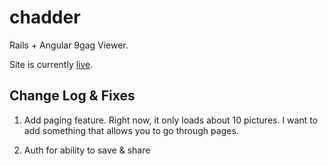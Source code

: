 chadder
=======

Rails + Angular 9gag Viewer.

Site is currently [live](http://chadder.herokuapp.com).


Change Log & Fixes
--------

1. Add paging feature. Right now, it only loads about 10 pictures. I want to add something that allows you to go through pages. 

2. Auth for ability to save & share